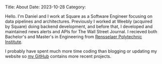 Title: About
Date: 2023-10-28
Category:

Hello. I'm Daniel and I work at Square as a Software Engineer focusing on data pipelines and architectures. Previously I worked at Weebly (acquired by Square) doing backend development, and before that, I developed and maintained news alerts and APIs for The Wall Street Journal. I recieved both Bachelor's and Master's in Engineering from [Rensselaer Polytechnic Institute](https://www.rpi.edu/).

I probably have spent much more time coding than blogging or updating my website so [my GitHub](https://github.com/dazhaoniel) contains more recent projects.
